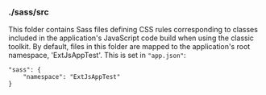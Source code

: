 ### ./sass/src

This folder contains Sass files defining CSS rules corresponding to classes
included in the application's JavaScript code build when using the classic toolkit.
By default, files in this folder are mapped to the application's root namespace, 'ExtJsAppTest'.
This is set in `"app.json"`:

    "sass": {
        "namespace": "ExtJsAppTest"
    }